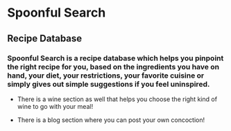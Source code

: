 ﻿# Spoonful Search
## Recipe Database

### Spoonful Search is a recipe database which helps you pinpoint the right recipe for you, based on the ingredients you have on hand, your diet, your restrictions, your favorite cuisine or simply gives out simple suggestions if you feel uninspired.  

- There is a wine section as well that helps you choose the right kind of wine to go with your meal! 

- There is a blog section where you can post your own concoction!

